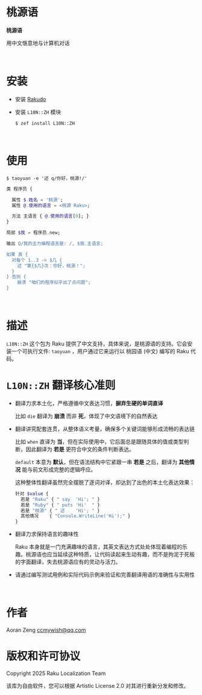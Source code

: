桃源语
===

**桃源语**

用中文惬意地与计算机对话

<br>

安装
==

  * 安装 [Rakudo](https://rakudo.org)

  * 安装 `L10N::ZH` 模块

        $ zef install L10N::ZH

<br>

使用
==

    $ taoyuan -e '述 q/你好，桃源!/'

```raku
类 程序员 {

  属性 $.姓名 = '桃源';
  属性 @.使用的语言 = <桃源 Raku>;

  方法 主语言 { @.使用的语言[0]; }
}

局部 $我 = 程序员.new;

输出 Q/我的主力编程语言是: /, $我.主语言;

如果 真 {
  对每个 1..3 -> $几 {
    述 "第{$几}次：你好，桃源！";
  }
} 否则 {
    崩溃 "咱们的程序似乎出了点问题";
}
```

<br>

描述
==

`L10N::ZH` 这个包为 Raku 提供了中文支持，具体来说，是桃源语的支持。它会安装一个可执行文件: `taoyuan` ，用户通过它来运行以 桃园语 (中文) 编写的 Raku 代码。

`L10N::ZH` 翻译核心准则
=================

  * 翻译力求本土化，严格遵循中文表达习惯，**摒弃生硬的单词直译**

    比如 `die` 翻译为 **崩溃** 而非 **死**，体现了中文语境下的自然表达

  * 翻译讲究配套连贯，从整体语义考量，确保多个关键词能够形成流畅的表达链

    比如 `when` 直译为 **当**，但在实际使用中，它后面总是跟随具体的值或类型判断，因此翻译为 **若是** 更符合中文的条件判断表达。

    `default` 本意为 **默认**，但在语法结构中它紧跟一串 **若是** 之后，翻译为 **其他情况** 能与前文形成完整的逻辑呼应。

    这种整体性翻译虽然完全摆脱了逐词对译，却达到了出色的本土化表达效果：

    ```raku
    针对 $value {
      若是 "Raku" { " say  'Hi'; " }
      若是 "Ruby" { " puts 'Hi'  " }
      若是 "桃源" { " 述    'Hi'; " }
      其他情况    { "Console.WriteLine('Hi');" }
    }
    ```

  * 翻译力求保持语言的趣味性

    Raku 本身就是一门充满趣味的语言，其英文表达方式处处体现着编程的乐趣。桃源语也应当延续这种特质，让代码读起来生动有趣，而不是拘泥于死板的字面翻译，失去桃源语应有的灵动与活力。

  * 请通过编写测试用例和实际代码示例来验证和完善翻译用语的准确性与实用性

<br>

作者
==

Aoran Zeng <ccmywish@qq.com>

版权和许可协议
=======

Copyright 2025 Raku Localization Team

该库为自由软件，您可以根据 Artistic License 2.0 对其进行重新分发和修改。

